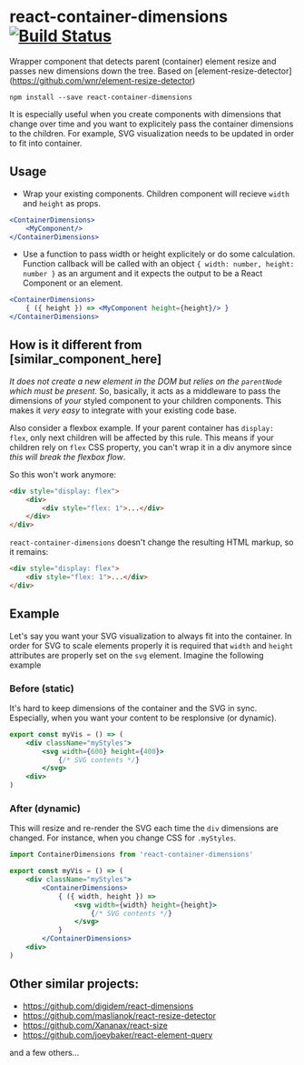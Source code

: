 # react-container-dimensions [![Build Status](https://travis-ci.org/okonet/react-container-dimensions.svg?branch=master)](https://travis-ci.org/okonet/react-container-dimensions)
Wrapper component that detects parent (container) element resize and passes new dimensions down the 
tree. Based on [element-resize-detector]
(https://github.com/wnr/element-resize-detector)

`npm install --save react-container-dimensions`

It is especially useful when you create components with dimensions that change over 
time and you want to explicitely pass the container dimensions to the children. For example, SVG 
visualization needs to be updated in order to fit into container.

## Usage

* Wrap your existing components. Children component will recieve `width` and `height` as props. 

```jsx
<ContainerDimensions>
    <MyComponent/>
</ContainerDimensions>    
```

* Use a function to pass width or height explicitely or do some calculation. Function callback will be called with an object `{ width: number, height: number }` as an argument and it expects the output to be a React Component or an element. 

```jsx
<ContainerDimensions>
    { ({ height }) => <MyComponent height={height}/> }
</ContainerDimensions>    
```

## How is it different from [similar_component_here]

*It does not create a new element in the DOM but relies on the `parentNode` which must be present.* So, basically, it acts as a middleware to pass the dimensions of _your_ styled component to your children components. This makes it _very easy_ to integrate with your existing code base.

Also consider a flexbox example. If your parent container has `display: flex`, only next children will be affected by this rule. This means if your children rely on `flex` CSS property, you can't wrap it in a div anymore since _this will break the flexbox flow_.

So this won't work anymore:

```html
<div style="display: flex">
    <div>
        <div style="flex: 1">...</div>
    </div>
</div>
```

`react-container-dimensions` doesn't change the resulting HTML markup, so it remains:

```html
<div style="display: flex">
    <div style="flex: 1">...</div>
</div>
```

## Example

Let's say you want your SVG visualization to always fit into the container. In order for SVG to scale elements properly it is required that `width` and `height` attributes are properly set on the `svg` element. Imagine the following example

### Before (static)

It's hard to keep dimensions of the container and the SVG in sync. Especially, when you want your content to be resplonsive (or dynamic).

```jsx
export const myVis = () => (
    <div className="myStyles">
        <svg width={600} height={400}>
            {/* SVG contents */}
        </svg>  
    <div>
)
```

### After (dynamic)

This will resize and re-render the SVG each time the `div` dimensions are changed. For instance, when you change CSS for `.myStyles`.

```jsx
import ContainerDimensions from 'react-container-dimensions'

export const myVis = () => (
    <div className="myStyles">
        <ContainerDimensions>
            { ({ width, height }) => 
                <svg width={width} height={height}>
                    {/* SVG contents */}
                </svg>  
            }
        </ContainerDimensions>
    <div>
)
```

## Other similar projects:

* https://github.com/digidem/react-dimensions
* https://github.com/maslianok/react-resize-detector
* https://github.com/Xananax/react-size
* https://github.com/joeybaker/react-element-query

and a few others...

